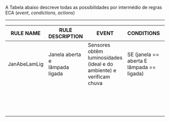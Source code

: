 A Tabela abaixo descreve todas as possibilidades por intermédio de regras ECA (*event*, *condictions*, *actions*)

***

| RULE NAME    | RULE DESCRIPTION                      | EVENT                                                                 | CONDITIONS                                       | ACTIONS                    |
|--------------|---------------------------------------|-----------------------------------------------------------------------|--------------------------------------------------|----------------------------|
| JanAbeLamLig | Janela aberta e <br /> lâmpada ligada | Sensores obtêm luminosidades <br />  (ideal e do ambiente) e verificam <br /> chuva | SE (janela == aberta E <br /> lâmpada == ligada) | Abre janela E Liga lâmpada |
|              |                                       |                                                                       |                                                  |                            |
|              |                                       |                                                                       |                                                  |                            |
|              |                                       |                                                                       |                                                  |                            |
|              |                                       |                                                                       |                                                  |                            |
|              |                                       |                                                                       |                                                  |                            |
|              |                                       |                                                                       |                                                  |                            |
|              |                                       |                                                                       |                                                  |                            |
|              |                                       |                                                                       |                                                  |                            |
|              |                                       |                                                                       |                                                  |                            |
|              |                                       |                                                                       |                                                  |                            |
|              |                                       |                                                                       |                                                  |                            |
|              |                                       |                                                                       |                                                  |                            |
|              |                                       |                                                                       |                                                  |                            |
|              |                                       |                                                                       |                                                  |                            |
|              |                                       |                                                                       |                                                  |                            |
